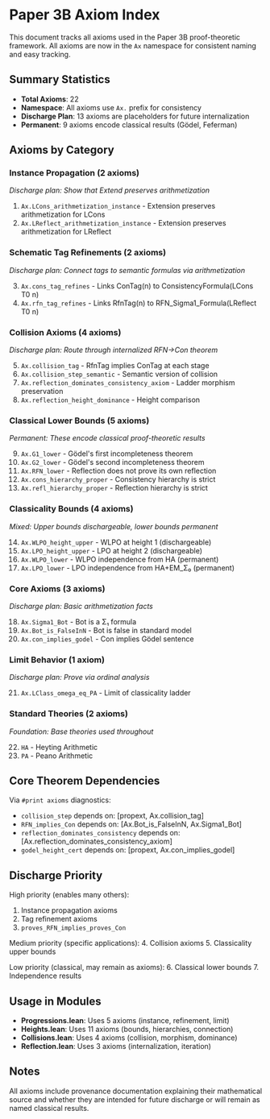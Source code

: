 # Paper 3B Axiom Index

This document tracks all axioms used in the Paper 3B proof-theoretic framework.
All axioms are now in the `Ax` namespace for consistent naming and easy tracking.

## Summary Statistics
- **Total Axioms**: 22 
- **Namespace**: All axioms use `Ax.` prefix for consistency
- **Discharge Plan**: 13 axioms are placeholders for future internalization
- **Permanent**: 9 axioms encode classical results (Gödel, Feferman)

## Axioms by Category

### Instance Propagation (2 axioms)
*Discharge plan: Show that Extend preserves arithmetization*

1. `Ax.LCons_arithmetization_instance` - Extension preserves arithmetization for LCons
2. `Ax.LReflect_arithmetization_instance` - Extension preserves arithmetization for LReflect

### Schematic Tag Refinements (2 axioms)
*Discharge plan: Connect tags to semantic formulas via arithmetization*

3. `Ax.cons_tag_refines` - Links ConTag(n) to ConsistencyFormula(LCons T0 n)
4. `Ax.rfn_tag_refines` - Links RfnTag(n) to RFN_Sigma1_Formula(LReflect T0 n)

### Collision Axioms (4 axioms)
*Discharge plan: Route through internalized RFN→Con theorem*

5. `Ax.collision_tag` - RfnTag implies ConTag at each stage
6. `Ax.collision_step_semantic` - Semantic version of collision
7. `Ax.reflection_dominates_consistency_axiom` - Ladder morphism preservation
8. `Ax.reflection_height_dominance` - Height comparison

### Classical Lower Bounds (5 axioms)
*Permanent: These encode classical proof-theoretic results*

9. `Ax.G1_lower` - Gödel's first incompleteness theorem
10. `Ax.G2_lower` - Gödel's second incompleteness theorem
11. `Ax.RFN_lower` - Reflection does not prove its own reflection
12. `Ax.cons_hierarchy_proper` - Consistency hierarchy is strict
13. `Ax.refl_hierarchy_proper` - Reflection hierarchy is strict

### Classicality Bounds (4 axioms)
*Mixed: Upper bounds dischargeable, lower bounds permanent*

14. `Ax.WLPO_height_upper` - WLPO at height 1 (dischargeable)
15. `Ax.LPO_height_upper` - LPO at height 2 (dischargeable)
16. `Ax.WLPO_lower` - WLPO independence from HA (permanent)
17. `Ax.LPO_lower` - LPO independence from HA+EM_Σ₀ (permanent)

### Core Axioms (3 axioms)
*Discharge plan: Basic arithmetization facts*

18. `Ax.Sigma1_Bot` - Bot is a Σ₁ formula
19. `Ax.Bot_is_FalseInN` - Bot is false in standard model
20. `Ax.con_implies_godel` - Con implies Gödel sentence

### Limit Behavior (1 axiom)
*Discharge plan: Prove via ordinal analysis*

21. `Ax.LClass_omega_eq_PA` - Limit of classicality ladder

### Standard Theories (2 axioms)
*Foundation: Base theories used throughout*

22. `HA` - Heyting Arithmetic
23. `PA` - Peano Arithmetic

## Core Theorem Dependencies

Via `#print axioms` diagnostics:

- `collision_step` depends on: [propext, Ax.collision_tag]
- `RFN_implies_Con` depends on: [Ax.Bot_is_FalseInN, Ax.Sigma1_Bot]
- `reflection_dominates_consistency` depends on: [Ax.reflection_dominates_consistency_axiom]
- `godel_height_cert` depends on: [propext, Ax.con_implies_godel]

## Discharge Priority

High priority (enables many others):
1. Instance propagation axioms
2. Tag refinement axioms
3. `proves_RFN_implies_proves_Con`

Medium priority (specific applications):
4. Collision axioms
5. Classicality upper bounds

Low priority (classical, may remain as axioms):
6. Classical lower bounds
7. Independence results

## Usage in Modules

- **Progressions.lean**: Uses 5 axioms (instance, refinement, limit)
- **Heights.lean**: Uses 11 axioms (bounds, hierarchies, connection)
- **Collisions.lean**: Uses 4 axioms (collision, morphism, dominance)
- **Reflection.lean**: Uses 3 axioms (internalization, iteration)

## Notes

All axioms include provenance documentation explaining their mathematical source and whether they are intended for future discharge or will remain as named classical results.